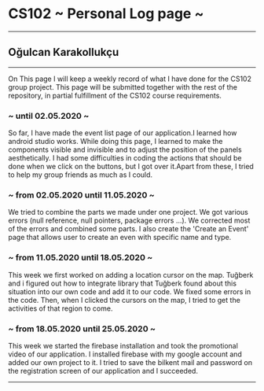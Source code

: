 # CS102 ~ Personal Log page ~
****
## Oğulcan Karakollukçu
****

On This page I will keep a weekly record of what I have done for the CS102 group project. This page will be submitted together with the rest of the repository, in partial fulfillment of the CS102 course requirements.

### ~ until 02.05.2020 ~
So far, I have made the event list page of our application.I learned how android studio works. While doing this page, I learned to make the components visible and invisible and to adjust the position of the panels aesthetically.
I had some difficulties in coding the actions that should be done when we click on the buttons, but I got over it.Apart from these, I tried to help my group friends as much as I could.

### ~ from 02.05.2020 until 11.05.2020 ~
We tried to combine the parts we made under one project. We got various errors (null reference, null pointers, package errors ...). We corrected most of the errors and combined some parts. I also create the 'Create an Event' page that allows user to create an even with specific name and type.

### ~ from 11.05.2020 until 18.05.2020 ~
This week we first worked on adding a location cursor on the map. Tuğberk and i figured out how to integrate library that Tuğberk found about this situation into our own code and add it to our code. We fixed some errors in the code. Then, when I clicked the cursors on the map, I tried to get the activities of that region to come.

### ~ from 18.05.2020 until 25.05.2020 ~
This week we started the firebase installation and took the promotional video of our application. I installed firebase with my google account and added our own project to it. I tried to save the bilkent mail and password on the registration screen of our application and I succeeded.
****
